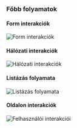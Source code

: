 ### Főbb folyamatok


#### Form interakciók
![Form interakciók](./content/form_flow.svg)


#### Hálózati interakciók
![Hálózati interakciók](./content/general_request.svg)

#### Listázás folyamata
![Listázás folyamata](./content/list_flow.svg)

#### Oldalon interakciók
![Felhasználói interakciói](./content/user_interaction.svg)

